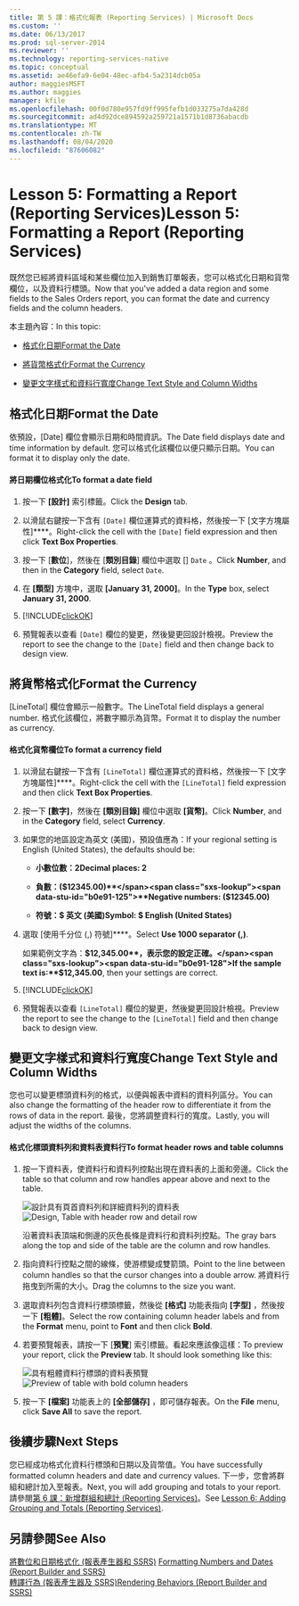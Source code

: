 ```yaml
---
title: 第 5 課：格式化報表 (Reporting Services) | Microsoft Docs
ms.custom: ''
ms.date: 06/13/2017
ms.prod: sql-server-2014
ms.reviewer: ''
ms.technology: reporting-services-native
ms.topic: conceptual
ms.assetid: ae46efa9-6e04-48ec-afb4-5a2314dcb05a
author: maggiesMSFT
ms.author: maggies
manager: kfile
ms.openlocfilehash: 00f0d780e957fd9ff995fefb1d033275a7da428d
ms.sourcegitcommit: ad4d92dce894592a259721a1571b1d8736abacdb
ms.translationtype: MT
ms.contentlocale: zh-TW
ms.lasthandoff: 08/04/2020
ms.locfileid: "87606082"
---
```

# <a name="lesson-5-formatting-a-report-reporting-services"></a><span data-ttu-id="b0e91-102">Lesson 5: Formatting a Report (Reporting Services)</span><span class="sxs-lookup"><span data-stu-id="b0e91-102">Lesson 5: Formatting a Report (Reporting Services)</span></span>
  <span data-ttu-id="b0e91-103">既然您已經將資料區域和某些欄位加入到銷售訂單報表，您可以格式化日期和貨幣欄位，以及資料行標頭。</span><span class="sxs-lookup"><span data-stu-id="b0e91-103">Now that you've added a data region and some fields to the Sales Orders report, you can format the date and currency fields and the column headers.</span></span>  
  
 <span data-ttu-id="b0e91-104">本主題內容：</span><span class="sxs-lookup"><span data-stu-id="b0e91-104">In this topic:</span></span>  
  
-   [<span data-ttu-id="b0e91-105">格式化日期</span><span class="sxs-lookup"><span data-stu-id="b0e91-105">Format the Date</span></span>](#bkmk_format_date)  
  
-   [<span data-ttu-id="b0e91-106">將貨幣格式化</span><span class="sxs-lookup"><span data-stu-id="b0e91-106">Format the Currency</span></span>](#bkmk_format_currency)  
  
-   [<span data-ttu-id="b0e91-107">變更文字樣式和資料行寬度</span><span class="sxs-lookup"><span data-stu-id="b0e91-107">Change Text Style and Column Widths</span></span>](#bkmk_change_textstyle)  
  
##  <a name="format-the-date"></a><a name="bkmk_format_date"></a><span data-ttu-id="b0e91-108">格式化日期</span><span class="sxs-lookup"><span data-stu-id="b0e91-108">Format the Date</span></span>  
 <span data-ttu-id="b0e91-109">依預設，[Date] 欄位會顯示日期和時間資訊。</span><span class="sxs-lookup"><span data-stu-id="b0e91-109">The Date field displays date and time information by default.</span></span> <span data-ttu-id="b0e91-110">您可以格式化該欄位以便只顯示日期。</span><span class="sxs-lookup"><span data-stu-id="b0e91-110">You can format it to display only the date.</span></span>  
  
#### <a name="to-format-a-date-field"></a><span data-ttu-id="b0e91-111">將日期欄位格式化</span><span class="sxs-lookup"><span data-stu-id="b0e91-111">To format a date field</span></span>  
  
1.  <span data-ttu-id="b0e91-112">按一下 **[設計]** 索引標籤。</span><span class="sxs-lookup"><span data-stu-id="b0e91-112">Click the **Design** tab.</span></span>  
  
2.  <span data-ttu-id="b0e91-113">以滑鼠右鍵按一下含有 `[Date]` 欄位運算式的資料格，然後按一下 [文字方塊屬性]\*\*\*\*。</span><span class="sxs-lookup"><span data-stu-id="b0e91-113">Right-click the cell with the `[Date]` field expression and then click **Text Box Properties**.</span></span>  
  
3.  <span data-ttu-id="b0e91-114">按一下 [**數位**]，然後在 [**類別目錄**] 欄位中選取 [] `Date` 。</span><span class="sxs-lookup"><span data-stu-id="b0e91-114">Click **Number**, and then in the **Category** field, select `Date`.</span></span>  
  
4.  <span data-ttu-id="b0e91-115">在 **[類型]** 方塊中，選取 **[January 31, 2000]**。</span><span class="sxs-lookup"><span data-stu-id="b0e91-115">In the **Type** box, select **January 31, 2000**.</span></span>  
  
5.  [!INCLUDE[clickOK](../includes/clickok-md.md)]  
  
6.  <span data-ttu-id="b0e91-116">預覽報表以查看 `[Date]` 欄位的變更，然後變更回設計檢視。</span><span class="sxs-lookup"><span data-stu-id="b0e91-116">Preview the report to see the change to the `[Date]` field and then change back to design view.</span></span>  
  
##  <a name="format-the-currency"></a><a name="bkmk_format_currency"></a><span data-ttu-id="b0e91-117">將貨幣格式化</span><span class="sxs-lookup"><span data-stu-id="b0e91-117">Format the Currency</span></span>  
 <span data-ttu-id="b0e91-118">[LineTotal] 欄位會顯示一般數字。</span><span class="sxs-lookup"><span data-stu-id="b0e91-118">The LineTotal field displays a general number.</span></span> <span data-ttu-id="b0e91-119">格式化該欄位，將數字顯示為貨幣。</span><span class="sxs-lookup"><span data-stu-id="b0e91-119">Format it to display the number as currency.</span></span>  
  
#### <a name="to-format-a-currency-field"></a><span data-ttu-id="b0e91-120">格式化貨幣欄位</span><span class="sxs-lookup"><span data-stu-id="b0e91-120">To format a currency field</span></span>  
  
1.  <span data-ttu-id="b0e91-121">以滑鼠右鍵按一下含有 `[LineTotal]` 欄位運算式的資料格，然後按一下 [文字方塊屬性]\*\*\*\*。</span><span class="sxs-lookup"><span data-stu-id="b0e91-121">Right-click the cell with the `[LineTotal]` field expression and then click **Text Box Properties**.</span></span>  
  
2.  <span data-ttu-id="b0e91-122">按一下 **[數字]**，然後在 **[類別目錄]** 欄位中選取 **[貨幣]**。</span><span class="sxs-lookup"><span data-stu-id="b0e91-122">Click **Number**, and in the **Category** field, select **Currency**.</span></span>  
  
3.  <span data-ttu-id="b0e91-123">如果您的地區設定為英文 (美國)，預設值應為：</span><span class="sxs-lookup"><span data-stu-id="b0e91-123">If your regional setting is English (United States), the defaults should be:</span></span>  
  
    -   <span data-ttu-id="b0e91-124">**小數位數：2**</span><span class="sxs-lookup"><span data-stu-id="b0e91-124">**Decimal places: 2**</span></span>  
  
    -   <span data-ttu-id="b0e91-125">**負數：($12345.00)**</span><span class="sxs-lookup"><span data-stu-id="b0e91-125">**Negative numbers: ($12345.00)**</span></span>  
  
    -   <span data-ttu-id="b0e91-126">**符號：$ 英文 (美國)**</span><span class="sxs-lookup"><span data-stu-id="b0e91-126">**Symbol: $ English (United States)**</span></span>  
  
4.  <span data-ttu-id="b0e91-127">選取 [使用千分位 (,) 符號]\*\*\*\*。</span><span class="sxs-lookup"><span data-stu-id="b0e91-127">Select **Use 1000 separator (,)**.</span></span>  
  
     <span data-ttu-id="b0e91-128">如果範例文字為：**$12,345.00**，表示您的設定正確。</span><span class="sxs-lookup"><span data-stu-id="b0e91-128">If the sample text is:**$12,345.00**, then your settings are correct.</span></span>  
  
5.  [!INCLUDE[clickOK](../includes/clickok-md.md)]  
  
6.  <span data-ttu-id="b0e91-129">預覽報表以查看 `[LineTotal]` 欄位的變更，然後變更回設計檢視。</span><span class="sxs-lookup"><span data-stu-id="b0e91-129">Preview the report to see the change to the `[LineTotal]` field and then change back to design view.</span></span>  
  
##  <a name="change-text-style-and-column-widths"></a><a name="bkmk_change_textstyle"></a><span data-ttu-id="b0e91-130">變更文字樣式和資料行寬度</span><span class="sxs-lookup"><span data-stu-id="b0e91-130">Change Text Style and Column Widths</span></span>  
 <span data-ttu-id="b0e91-131">您也可以變更標頭資料列的格式，以便與報表中資料的資料列區分。</span><span class="sxs-lookup"><span data-stu-id="b0e91-131">You can also change the formatting of the header row to differentiate it from the rows of data in the report.</span></span> <span data-ttu-id="b0e91-132">最後，您將調整資料行的寬度。</span><span class="sxs-lookup"><span data-stu-id="b0e91-132">Lastly, you will adjust the widths of the columns.</span></span>  
  
#### <a name="to-format-header-rows-and-table-columns"></a><span data-ttu-id="b0e91-133">格式化標頭資料列和資料表資料行</span><span class="sxs-lookup"><span data-stu-id="b0e91-133">To format header rows and table columns</span></span>  
  
1.  <span data-ttu-id="b0e91-134">按一下資料表，使資料行和資料列控點出現在資料表的上面和旁邊。</span><span class="sxs-lookup"><span data-stu-id="b0e91-134">Click the table so that column and row handles appear above and next to the table.</span></span>  
  
     <span data-ttu-id="b0e91-135">![設計具有頁首資料列和詳細資料列的資料表](../../2014/tutorials/media/rs-basictabledetailsdesign.gif "設計具有頁首資料列和詳細資料列的資料表")</span><span class="sxs-lookup"><span data-stu-id="b0e91-135">![Design, Table with header row and detail row](../../2014/tutorials/media/rs-basictabledetailsdesign.gif "Design, Table with header row and detail row")</span></span>  
  
     <span data-ttu-id="b0e91-136">沿著資料表頂端和側邊的灰色長條是資料行和資料列控點。</span><span class="sxs-lookup"><span data-stu-id="b0e91-136">The gray bars along the top and side of the table are the column and row handles.</span></span>  
  
2.  <span data-ttu-id="b0e91-137">指向資料行控點之間的線條，使游標變成雙箭頭。</span><span class="sxs-lookup"><span data-stu-id="b0e91-137">Point to the line between column handles so that the cursor changes into a double arrow.</span></span> <span data-ttu-id="b0e91-138">將資料行拖曳到所需的大小。</span><span class="sxs-lookup"><span data-stu-id="b0e91-138">Drag the columns to the size you want.</span></span>  
  
3.  <span data-ttu-id="b0e91-139">選取資料列包含資料行標頭標籤，然後從 **[格式]** 功能表指向 **[字型]** ，然後按一下 **[粗體]**。</span><span class="sxs-lookup"><span data-stu-id="b0e91-139">Select the row containing column header labels and from the **Format** menu, point to **Font** and then click **Bold**.</span></span>  
  
4.  <span data-ttu-id="b0e91-140">若要預覽報表，請按一下 [**預覽**] 索引標籤。看起來應該像這樣：</span><span class="sxs-lookup"><span data-stu-id="b0e91-140">To preview your report, click the **Preview** tab. It should look something like this:</span></span>  
  
     <span data-ttu-id="b0e91-141">![具有粗體資料行標頭的資料表預覽](../../2014/tutorials/media/rs-basictabledetailsformattedpreview.gif "具有粗體資料行標頭的資料表預覽")</span><span class="sxs-lookup"><span data-stu-id="b0e91-141">![Preview of table with bold column headers](../../2014/tutorials/media/rs-basictabledetailsformattedpreview.gif "Preview of table with bold column headers")</span></span>  
  
5.  <span data-ttu-id="b0e91-142">按一下 **[檔案]** 功能表上的 **[全部儲存]** ，即可儲存報表。</span><span class="sxs-lookup"><span data-stu-id="b0e91-142">On the **File** menu, click **Save All** to save the report.</span></span>  
  
## <a name="next-steps"></a><span data-ttu-id="b0e91-143">後續步驟</span><span class="sxs-lookup"><span data-stu-id="b0e91-143">Next Steps</span></span>  
 <span data-ttu-id="b0e91-144">您已經成功格式化資料行標頭和日期以及貨幣值。</span><span class="sxs-lookup"><span data-stu-id="b0e91-144">You have successfully formatted column headers and date and currency values.</span></span> <span data-ttu-id="b0e91-145">下一步，您會將群組和總計加入至報表。</span><span class="sxs-lookup"><span data-stu-id="b0e91-145">Next, you will add grouping and totals to your report.</span></span> <span data-ttu-id="b0e91-146">請參閱[第 6 課：新增群組和總計 &#40;Reporting Services&#41;](../reporting-services/lesson-6-adding-grouping-and-totals-reporting-services.md)。</span><span class="sxs-lookup"><span data-stu-id="b0e91-146">See [Lesson 6: Adding Grouping and Totals &#40;Reporting Services&#41;](../reporting-services/lesson-6-adding-grouping-and-totals-reporting-services.md).</span></span>  
  
## <a name="see-also"></a><span data-ttu-id="b0e91-147">另請參閱</span><span class="sxs-lookup"><span data-stu-id="b0e91-147">See Also</span></span>  
 <span data-ttu-id="b0e91-148">[將數位和日期格式化 &#40;報表產生器和 SSRS&#41;](report-design/formatting-numbers-and-dates-report-builder-and-ssrs.md) </span><span class="sxs-lookup"><span data-stu-id="b0e91-148">[Formatting Numbers and Dates &#40;Report Builder and SSRS&#41;](report-design/formatting-numbers-and-dates-report-builder-and-ssrs.md) </span></span>  
 [<span data-ttu-id="b0e91-149">轉譯行為 &#40;報表產生器及 SSRS&#41;</span><span class="sxs-lookup"><span data-stu-id="b0e91-149">Rendering Behaviors &#40;Report Builder  and SSRS&#41;</span></span>](report-design/rendering-behaviors-report-builder-and-ssrs.md)  
  
  
